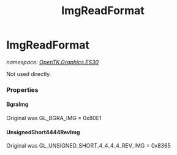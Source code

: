 ﻿---
title: ImgReadFormat
---

# ImgReadFormat
_namespace: [OpenTK.Graphics.ES30](N-OpenTK.Graphics.ES30.html)_

Not used directly.



### Properties

#### BgraImg
Original was GL_BGRA_IMG = 0x80E1
#### UnsignedShort4444RevImg
Original was GL_UNSIGNED_SHORT_4_4_4_4_REV_IMG = 0x8365


